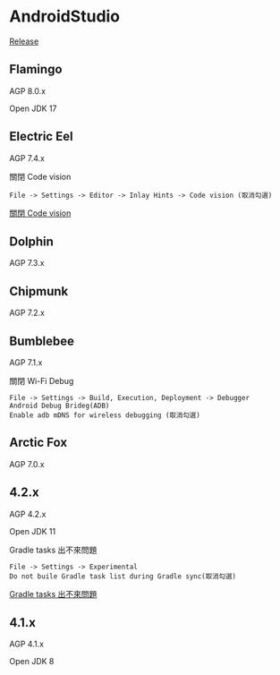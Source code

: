 # AndroidStudio

[Release](https://developer.android.com/studio/releases)



## Flamingo

AGP 8.0.x

Open JDK 17

## Electric Eel

AGP 7.4.x

關閉 Code vision

```
File -> Settings -> Editor -> Inlay Hints -> Code vision (取消勾選)
```

[關閉 Code vision](https://stackoverflow.com/questions/75110696/how-to-disable-git-information-inlay-hints-in-editor-in-android-studio-electri)

## Dolphin

AGP 7.3.x

## Chipmunk

AGP 7.2.x

## Bumblebee

AGP 7.1.x

關閉 Wi-Fi Debug

```
File -> Settings -> Build, Execution, Deployment -> Debugger
Android Debug Brideg(ADB)
Enable adb mDNS for wireless debugging (取消勾選)
```

## Arctic Fox

AGP 7.0.x

## 4.2.x

AGP 4.2.x

Open JDK 11

Gradle tasks 出不來問題

```
File -> Settings -> Experimental
Do not buile Gradle task list during Gradle sync(取消勾選)
```

[Gradle tasks 出不來問題](https://stackoverflow.com/questions/67405791/gradle-tasks-are-not-showing-in-the-gradle-tool-window-in-android-studio-4-2)

## 4.1.x

AGP 4.1.x

Open JDK 8